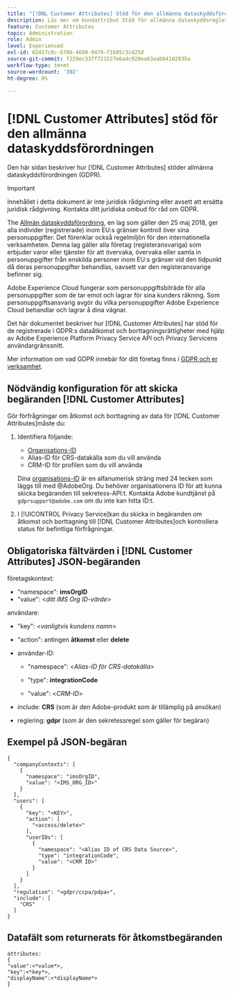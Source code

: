 ```yaml
---
title: "[!DNL Customer Attributes] Stöd för den allmänna dataskyddsförordningen"
description: Läs mer om kundattribut Stöd för allmänna dataskyddsregler
feature: Customer Attributes
topic: Administration
role: Admin
level: Experienced
exl-id: 02417c0c-6780-4699-9470-f1685c3cd25d
source-git-commit: f229ec33ff721527e6a4c920ea63eabb4102935a
workflow-type: tm+mt
source-wordcount: '392'
ht-degree: 0%

---
```


# [!DNL Customer Attributes] stöd för den allmänna dataskyddsförordningen

Den här sidan beskriver hur [!DNL Customer Attributes] stöder allmänna dataskyddsförordningen (GDPR).

>[!IMPORTANT]
>
>Innehållet i detta dokument är inte juridisk rådgivning eller avsett att ersätta juridisk rådgivning. Kontakta ditt juridiska ombud för råd om GDPR.

The [Allmän dataskyddsförordning](https://business.adobe.com/privacy/general-data-protection-regulation.html), en lag som gäller den 25 maj 2018, ger alla individer (registrerade) inom EU:s gränser kontroll över sina personuppgifter. Det förenklar också regelmiljön för den internationella verksamheten. Denna lag gäller alla företag (registeransvariga) som erbjuder varor eller tjänster för att övervaka, övervaka eller samla in personuppgifter från enskilda personer inom EU:s gränser vid den tidpunkt då deras personuppgifter behandlas, oavsett var den registeransvarige befinner sig.

Adobe Experience Cloud fungerar som personuppgiftsbiträde för alla personuppgifter som de tar emot och lagrar för sina kunders räkning. Som personuppgiftsansvarig avgör du vilka personuppgifter Adobe Experience Cloud behandlar och lagrar å dina vägnar.

Det här dokumentet beskriver hur [!DNL Customer Attributes] har stöd för de registrerade i GDPR:s dataåtkomst och borttagningsrättigheter med hjälp av Adobe Experience Platform Privacy Service API och Privacy Servicens användargränssnitt.

Mer information om vad GDPR innebär för ditt företag finns i [GDPR och er verksamhet](https://business.adobe.com/privacy/general-data-protection-regulation.html).

## Nödvändig konfiguration för att skicka begäranden [!DNL Customer Attributes]

Gör förfrågningar om åtkomst och borttagning av data för [!DNL Customer Attributes]måste du:

1. Identifiera följande:

   * [Organisations-ID](#organizations.md)
   * Alias-ID för CRS-datakälla som du vill använda
   * CRM-ID för profilen som du vill använda

   Dina [organisations-ID](#organizations.md) är en alfanumerisk sträng med 24 tecken som läggs till med @AdobeOrg. Du behöver organisationens ID för att kunna skicka begäranden till sekretess-API:t. Kontakta Adobe kundtjänst på `gdprsupport@adobe.com` om du inte kan hitta ID:t.

1. I [!UICONTROL Privacy Service]kan du skicka in begäranden om åtkomst och borttagning till [!DNL Customer Attributes]och kontrollera status för befintliga förfrågningar.

## Obligatoriska fältvärden i [!DNL Customer Attributes] JSON-begäranden

företagskontext:

* &quot;namespace&quot;: **imsOrgID**
* &quot;value&quot;: &lt;*ditt IMS Org ID-värde*>

användare:

* &quot;key&quot;: &lt;*vanligtvis kundens namn*>

* &quot;action&quot;: antingen **åtkomst** eller **delete**

* användar-ID:

   * &quot;namespace&quot;: &lt;*Alias-ID för CRS-datakälla*>

   * &quot;type&quot;: **integrationCode**

   * &quot;value&quot;: &lt;*CRM-ID*>

* include: **CRS** (som är den Adobe-produkt som är tillämplig på ansökan)

* reglering: **gdpr** (som är den sekretessregel som gäller för begäran)

## Exempel på JSON-begäran

```
{
  "companyContexts": [
    {
      "namespace": "imsOrgID",
      "value": "<IMS_ORG_ID>"
    }
  ],
  "users": [
    {
      "key": "<KEY>",
      "action": [
        "<access/delete>"
      ],
      "userIDs": [
        {
          "namespace": "<Alias ID of CRS Data Source>",
          "type": "integrationCode",
          "value": "<CRM ID>"
        }
      ]
    }
  ],
  "regulation": "<gdpr/ccpa/pdpa>",
  "include": [
    "CRS"
  ]
}
```

## Datafält som returnerats för åtkomstbegäranden

```
attributes:
{
"value":<*value*>,
"key":<*key*>,
"displayName":<*displayName*>
}
```
